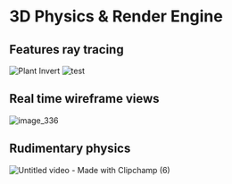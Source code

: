 # 3D Physics & Render Engine

## Features ray tracing <br>
![Plant Invert](https://github.com/Nam-H-Pham/3D_Render_Engine/assets/95603897/449c2943-edf3-4054-b867-a1e7c9045a84)
![test](https://github.com/Nam-H-Pham/3D_Render_Engine/assets/95603897/5559ac5e-6b59-4e61-b0cd-82fe77c930af)

## Real time wireframe views<br>
![image_336](https://github.com/Nam-H-Pham/3D_Render_Engine/assets/95603897/6b9bb33e-6acc-4714-a1d9-47848c9eaa68)

## Rudimentary physics<br>

![Untitled video - Made with Clipchamp (6)](https://github.com/Nam-H-Pham/3D_Render_Engine/assets/95603897/42ceecf3-4d70-4121-a35f-d107951cbf3f)
